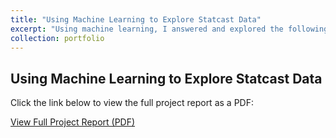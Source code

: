 ```yaml
---
title: "Using Machine Learning to Explore Statcast Data"
excerpt: "Using machine learning, I answered and explored the following 3 questions. o Can pitch characteristics like velocity, spin rate, location, and pitch type predict batter whiff rates? o Can we use inherently talent based metrics like bat speed and swing length to predict batter success? o How do pitch selection and pitch effectiveness vary by inning and game state?"
collection: portfolio
---
```


## Using Machine Learning to Explore Statcast Data

Click the link below to view the full project report as a PDF:

[View Full Project Report (PDF)](/files/Project_2.pdf)
